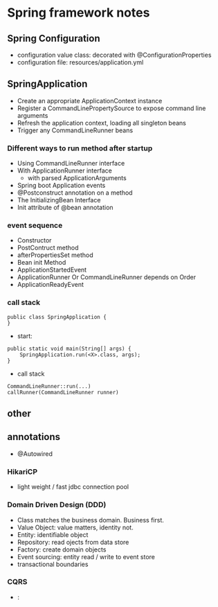 # Spring framework notes

## Spring Configuration
* configuration value class: decorated with @ConfigurationProperties
* configuration file: resources/application.yml

## SpringApplication
* Create an appropriate ApplicationContext instance
* Register a CommandLinePropertySource to expose command line arguments
* Refresh the application context, loading all singleton beans
* Trigger any CommandLineRunner beans

### Different ways to run method after startup
* Using CommandLineRunner interface
* With ApplicationRunner interface
    * with parsed ApplicationArguments
* Spring boot Application events
* @Postconstruct annotation on a method
* The InitializingBean Interface
* Init attribute of @bean annotation

### event sequence
* Constructor
* PostContruct method
* afterPropertiesSet method
* Bean init Method
* ApplicationStartedEvent
* ApplicationRunner Or CommandLineRunner depends on Order
* ApplicationReadyEvent

### call stack
```
public class SpringApplication {
}
```

* start:
```
public static void main(String[] args) {
    SpringApplication.run(<X>.class, args);
}
```

* call stack
```
CommandLineRunner::run(...)
callRunner(CommandLineRunner runner)
```

## other

## annotations
* @Autowired

### HikariCP
* light weight / fast jdbc connection pool

### Domain Driven Design (DDD)
* Class matches the business domain. Business first.
* Value Object: value matters, identity not.
* Entity: identifiable object
* Repository: read ojects from data store
* Factory: create domain objects
* Event sourcing: entity read / write to event store
* transactional boundaries

### CQRS
* :